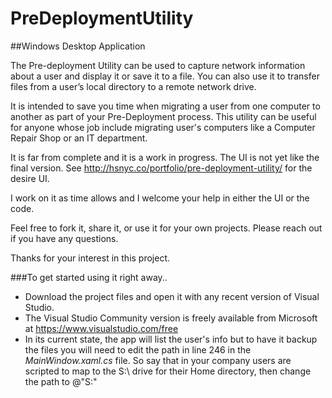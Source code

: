 # PreDeploymentUtility
##Windows Desktop Application

The Pre-deployment Utility can be used to capture network information about a user and display it or save it to a file. You can also use it to transfer files from a user’s local directory to a remote network drive.

It is intended to save you time when migrating a user from one computer to another as part of your Pre-Deployment process. This utility can be useful for anyone whose job include migrating user's computers like a Computer Repair Shop or an IT department.

It is far from complete and it is a work in progress. The UI is not yet like the final version. See http://hsnyc.co/portfolio/pre-deployment-utility/ for the desire UI. 

I work on it as time allows and I welcome your help in either the UI or the code.

Feel free to fork it, share it, or use it for your own projects.  Please reach out if you have any questions.

Thanks for your interest in this project.

###To get started using it right away..
* Download the project files and open it with any recent version of Visual Studio.
* The Visual Studio Community version is freely available from Microsoft at https://www.visualstudio.com/free
* In its current state, the app will list the user's info but to have it backup the files you will need to edit the path in line 246 in the  *MainWindow.xaml.cs* file. So say that in your company users are scripted to map to the S:\ drive for their Home directory, then change the path to @"S:\" 
